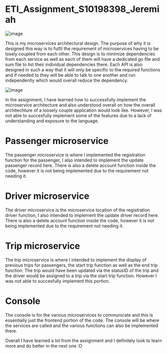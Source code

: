 # ETI_Assignment_S10198398_Jeremiah

![image](https://user-images.githubusercontent.com/93190183/145713668-c907cc4a-438f-48fc-9473-dedefe1a8ba8.png)

This is my microservices architectural design. The purpose of why it is designed this way is to fulfil the requirement of microservices having to be losely coupled from each other. This design is to minimize dependencies from each service as well as each of them will have a dedicated go file and sum file to list their individual dependencies there. Each API is also designed in such a way that it will only be specific to the required functions and if needed to they will be able to talk to one another and run independently which would overall reduce the dependency. 

![image](https://user-images.githubusercontent.com/93190183/145713800-49d8cdbe-fc80-4d44-8070-8712873dc82e.png)

In the assignment, I have learned how to successfully implement the microservice architecture and also understood overall on how the overall architechture of a loosely couple application would look like. However, I was not able to succesfully implement some of the features due to a lack of understanding and exposure to the language.

# Passenger microservice
The passenger microservice is where I implemented the registration function for the passenger, I also intended to implement the update passenger record here. There is also a delete account function inside the code, however it is not being implemented due to the requirement not needing it.

# Driver microservice

The driver microservice is the microservice location of the registration driver function, I also intended to implement the update driver record here. There is also a delete account function inside the code, however it is not being implemented due to the requirement not needing it.

# Trip microservice

The trip microservice is where I intended to implement the display of previous trips for passengers, the start trip function as well as the end trip function. The trip would have been updated via the statusID of the trip and the driver would be assigned to a trip via the start trip function. However I was not able to succesfully implement this portion.

# Console

The console is for the various microservices to communicate and this is essentially just the frontend portion of the code. The console will be where the services are called and the various functions can also be implemented there.

Overall I have learned a lot from the assignment and I definitely look to learn more and do better in the next one :D
